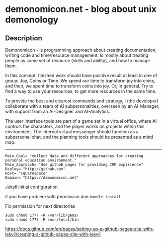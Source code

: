 # demonomicon.net - blog about unix demonology

## Description
Demonomicon - is programming approach about creating documentation, writing code and time/resource management.
Is mostly about treating people as some set of resource (skills and ability), and how to manage them.

In this concept, finished work should have positive result at least in one of group: Joy, Coins or Time.
We spend our time to transform joy into coins,
and then, we spent time to transform coins into joy.
Or, in general. Try to find a way to use your resources, to get more resources in the same time.

To provide the best and clearest commands and strategy, I (the developer) collaborate with a team of AI subpersonalities, overseen by an AI-Manager, with support from an AI-Designer and AI-Analytics.

The user interface tools are part of a game set in a virtual office, where AI controls the characters, and the player works on projects within this environment. The internal virtual messenger should function as a subpersonal chat, and the planning tools should be presented as a mind map.


---

```
Main_Goal= "collect data and different approaches for creating personal education environment."
Main_Approach= "Use github pages for providing CRM expirience"
Deploy= "http://github.com"
Host= "squarespace"
Domain= "https://demonomicon.net"
```

Jekyll initial configuration

if you have problem with permission due ```bundle install```

Fix permission for next directories
```shell
sudo chmod 1777 -R /var/lib/gems/
sudo chmod 1777 -R /usr/local/bin
```

https://docs.github.com/en/pages/setting-up-a-github-pages-site-with-jekyll/creating-a-github-pages-site-with-jekyll
